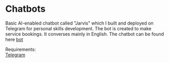 # Chatbots

Basic AI-enabled chatbot called "Jarvis" which I built and deployed on Telegram for personal skills development. The bot is created to make service bookings. It converses mainly in English. The chatbot can be found here [bot](https://t.me/MoCwere_Bot)

Requirements: <br/>
[Telegram](https://telegram.org/)
